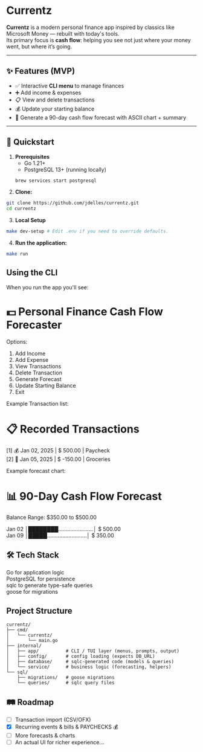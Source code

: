 # Currentz

**Currentz** is a modern personal finance app inspired by classics like Microsoft Money — rebuilt with today's tools.  
Its primary focus is **cash flow**: helping you see not just where your money went, but where it’s going.

---

## ✨ Features (MVP)

- ✅ Interactive **CLI menu** to manage finances  
- ➕ Add income & expenses  
- 📋 View and delete transactions  
- 💰 Update your starting balance  
- 🔮 Generate a 90-day cash flow forecast with ASCII chart + summary  

---

## 🚀 Quickstart

1. **Prerequisites**
   - Go 1.21+
   - PostgreSQL 13+ (running locally)  
   ```bash
   brew services start postgresql

2. **Clone:**
```bash
git clone https://github.com/jdelles/currentz.git
cd currentz
```

3. **Local Setup**
```bash
make dev-setup # Edit .env if you need to override defaults.
```

4. **Run the application:**
```bash
make run
```

## Using the CLI

When you run the app you'll see: 

💵 Personal Finance Cash Flow Forecaster
========================================

Options:
1. Add Income
2. Add Expense
3. View Transactions
4. Delete Transaction
5. Generate Forecast
6. Update Starting Balance
7. Exit

Example Transaction list: 

📋 Recorded Transactions
=======================================================================
[1] 💰 Jan 02, 2025 | $   500.00 | Paycheck  
[2] 💸 Jan 05, 2025 | $  -150.00 | Groceries  

Example forecast chart: 

📊 90-Day Cash Flow Forecast
============================================================

Balance Range: $350.00 to $500.00

Jan 02 │████████.......................│ $   500.00  
Jan 09 │█████..........................│ $   350.00  

## 🛠 Tech Stack

Go for application logic  
PostgreSQL for persistence  
sqlc to generate type-safe queries  
goose for migrations  

## Project Structure
```
currentz/
├── cmd/
│   └── currentz/
│       └── main.go
├── internal/
│   ├── app/          # CLI / TUI layer (menus, prompts, output)
│   ├── config/       # config loading (expects DB_URL)
│   ├── database/     # sqlc-generated code (models & queries)
│   └── service/      # business logic (forecasting, helpers)
└── sql/
    ├── migrations/   # goose migrations
    └── queries/      # sqlc query files
```

## 🛤 Roadmap

- [ ] Transaction import (CSV/OFX)  
- [X] Recurring events & bills & PAYCHECKS 💰 
- [ ] More forecasts & charts  
- [ ] An actual UI for richer experience... 
